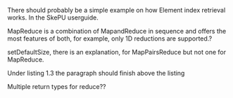 There should probably be a simple example on how Element index retrieval works. In the SkePU userguide.

MapReduce is a combination of MapandReduce in sequence and offers the most features of both, for example, only 1D reductions are supported.?

setDefaultSize, there is an explanation, for MapPairsReduce but not one for MapReduce.

Under listing 1.3 the paragraph should finish above the listing

Multiple return types for reduce??